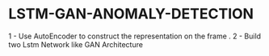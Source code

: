 # LSTM-GAN-ANOMALY-DETECTION
1 - Use AutoEncoder to construct the representation on the frame .
2 - Build two Lstm Network like GAN Architecture 
